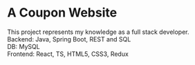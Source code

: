 # A Coupon Website
This project represents my knowledge as a full stack developer.
<br>
Backend: Java, Spring Boot, REST and SQL
<br>
DB: MySQL
<br>
Frontend: React, TS, HTML5, CSS3, Redux
